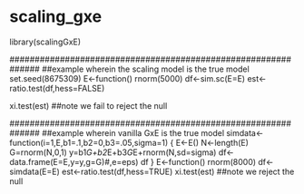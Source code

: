# scaling_gxe


library(scalingGxE)

##############################################################
##example wherein the scaling model is the true model
set.seed(8675309)
E<-function() rnorm(5000)
df<-sim.sc(E=E)
est<-ratio.test(df,hess=FALSE)





xi.test(est)
##note we fail to reject the null


##############################################################
##example wherein vanilla GxE is the true model
simdata<-function(i=1,E,b1=.1,b2=0,b3=.05,sigma=1) {
    E<-E()
    N<-length(E)
    G=rnorm(N,0,1)
    y=b1*G+b2*E+b3*G*E+rnorm(N,sd=sigma)
    df<-data.frame(E=E,y=y,g=G)#,e=eps)
    df
}
E<-function() rnorm(8000)
df<-simdata(E=E)
est<-ratio.test(df,hess=TRUE)
xi.test(est)
##note we reject the null
